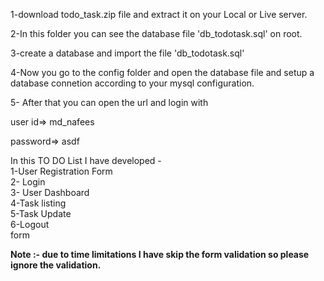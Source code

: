 1-download todo_task.zip file and extract it on your Local or Live server.

2-In this folder you can see the database file 'db_todotask.sql' on root.

3-create a database and import the file 'db_todotask.sql'

4-Now you go to the config folder and open the database file and setup a database connetion according to your mysql configuration.


5- After that you can open the url and login with 

user id=>  md_nafees

password=> asdf


In this TO DO List I have developed -<br>
1-User Registration Form<br>
2- Login<br>
3- User Dashboard <br>
4-Task listing<br>
5-Task Update <br>
6-Logout<br>
form


<b>Note :- due to time limitations I have skip the form validation so please ignore the validation.</b>





